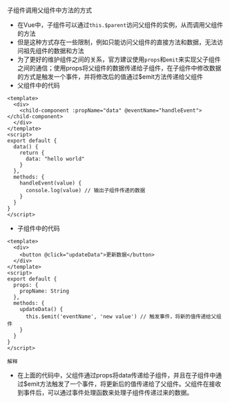 子组件调用父组件中方法的方式
- 在Vue中，子组件可以通过`this.$parent`访问父组件的实例，从而调用父组件的方法
- 但是这种方式存在一些限制，例如只能访问父组件的直接方法和数据，无法访问祖先组件的数据和方法
- 为了更好的维护组件之间的关系，官方建议使用`props`和`emit`来实现父子组件之间的通信；使用props将父组件的数据传递给子组件，在子组件中修改数据的方式是触发一个事件，并将修改后的值通过$emit方法传递给父组件
- 父组件中的代码
```
<template>
  <div>
    <child-component :propName="data" @eventName="handleEvent"></child-component>
  </div>
</template>
<script>
export default {
  data() {
    return {
      data: "hello world"
    }
  },
  methods: {
    handleEvent(value) {
      console.log(value) // 输出子组件传递的数据
    }
  }
}
</script>
```
- 子组件中的代码
```
<template>
  <div>
    <button @click="updateData">更新数据</button>
  </div>
</template>
<script>
export default {
  props: {
    propName: String
  },
  methods: {
    updateData() {
      this.$emit('eventName', 'new value') // 触发事件，将新的值传递给父组件
    }
  }
}
</script>
``` 
`解释`
- 在上面的代码中，父组件通过props将data传递给子组件，并且在子组件中通过$emit方法触发了一个事件，将更新后的值传递给了父组件。父组件在接收到事件后，可以通过事件处理函数来处理子组件传递过来的数据。


